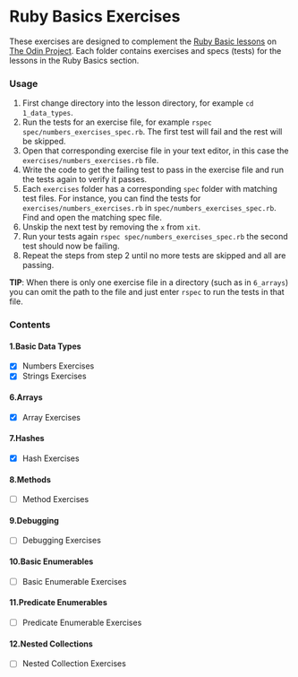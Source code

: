 # Ruby Basics Exercises

These exercises are designed to complement the
[Ruby Basic lessons](https://www.theodinproject.com/paths/full-stack-ruby-on-rails/courses/ruby#basic-ruby)
on [The Odin Project](https://www.theodinproject.com/). Each folder contains
exercises and specs (tests) for the lessons in the Ruby Basics section.

### Usage

1. First change directory into the lesson directory, for example
   `cd 1_data_types`.
2. Run the tests for an exercise file, for example
   `rspec spec/numbers_exercises_spec.rb`. The first test will fail and the rest
   will be skipped.
3. Open that corresponding exercise file in your text editor, in this case the
   `exercises/numbers_exercises.rb` file.
4. Write the code to get the failing test to pass in the exercise file and run
   the tests again to verify it passes.
5. Each `exercises` folder has a corresponding `spec` folder with matching test
   files. For instance, you can find the tests for
   `exercises/numbers_exercises.rb` in `spec/numbers_exercises_spec.rb`. Find
   and open the matching spec file.
6. Unskip the next test by removing the `x` from `xit`.
7. Run your tests again `rspec spec/numbers_exercises_spec.rb` the second test
   should now be failing.
8. Repeat the steps from step 2 until no more tests are skipped and all are
   passing.

**TIP**: When there is only one exercise file in a directory (such as in
`6_arrays`) you can omit the path to the file and just enter `rspec` to run the
tests in that file.

### Contents

#### 1.Basic Data Types

- [x] Numbers Exercises
- [x] Strings Exercises

#### 6.Arrays

- [x] Array Exercises

#### 7.Hashes

- [x] Hash Exercises

#### 8.Methods

- [ ] Method Exercises

#### 9.Debugging

- [ ] Debugging Exercises

#### 10.Basic Enumerables

- [ ] Basic Enumerable Exercises

#### 11.Predicate Enumerables

- [ ] Predicate Enumerable Exercises

#### 12.Nested Collections

- [ ] Nested Collection Exercises
